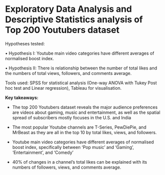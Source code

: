 # Exploratory Data Analysis and Descriptive Statistics analysis of Top 200 Youtubers dataset

Hypotheses tested:

•	Hypothesis I: Youtube main video categories have different averages of normalised boost index.

•	Hypothesis II: There is relationship between the number of total likes and the numbers of total views, followers, and comments average.

Tools used: SPSS for statistical analysis (One-way ANOVA with Tukey Post hoc test and Linear regression), Tableau for visualisation.

**Key takeaways:**

* The top 200 Youtubers dataset reveals the major audience preferences are videos about gaming, music and entertainment, as well as the spatial spread of subscribers mostly focuses in the U.S. and India

* The most popular Youtube channels are T-Series, PewDiePie, and MrBeast as they are all in the top 10 by total likes, views, and followers.

* Youtube main video categories have different averages of normalised boost index, specifically between ‘Pop music’ and ‘Gaming’, ‘Entertainment’, and ‘Comedy’

* 40% of changes in a channel’s total likes can be explained with its numbers of followers, views, and comments average.
